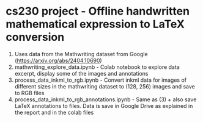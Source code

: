 # cs230 project - Offline handwritten mathematical expression to LaTeX conversion
1) Uses data from the Mathwriting dataset from Google (https://arxiv.org/abs/2404.10690)
2) mathwriting_explore_data.ipynb - Colab notebook to explore data excerpt, display some of the images and annotations
3) process_data_inkml_to_rgb.ipynb - Convert inkml data for images of different sizes in the mathwriting dataset to (128, 256) images and save to RGB files
4) process_data_inkml_to_rgb_annotations.ipynb -  Same as (3) + also save LaTeX annotations to files. Data is save in Google Drive as explained in the report and in the colab files

